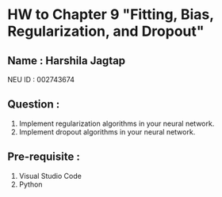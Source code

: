 # HW to Chapter 9 "Fitting, Bias, Regularization, and Dropout"

## Name : Harshila Jagtap 

NEU ID : 002743674 

## Question :

1. Implement regularization algorithms in your neural network.
2. Implement dropout algorithms in your neural network.

## Pre-requisite :

1. Visual Studio Code
2. Python




